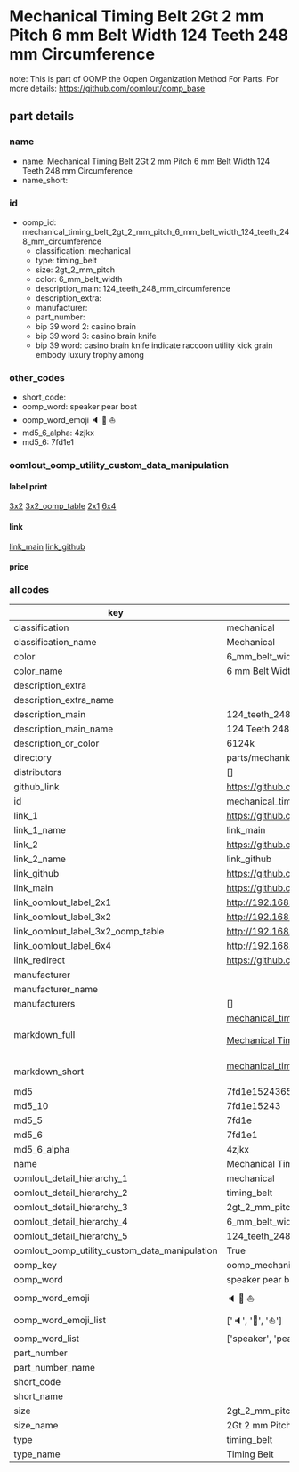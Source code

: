 # Mechanical Timing Belt 2Gt 2 mm Pitch 6 mm Belt Width 124 Teeth 248 mm Circumference  

note: This is part of OOMP the Oopen Organization Method For Parts. For more details: https://github.com/oomlout/oomp_base

##  part details
  







### name
* name: Mechanical Timing Belt 2Gt 2 mm Pitch 6 mm Belt Width 124 Teeth 248 mm Circumference
* name_short: 
### id
* oomp_id: mechanical_timing_belt_2gt_2_mm_pitch_6_mm_belt_width_124_teeth_248_mm_circumference
  * classification: mechanical
  * type: timing_belt
  * size: 2gt_2_mm_pitch
  * color: 6_mm_belt_width
  * description_main: 124_teeth_248_mm_circumference
  * description_extra: 
  * manufacturer: 
  * part_number: 
  * bip 39 word 2: casino brain
  * bip 39 word 3: casino brain knife
  * bip 39 word: casino brain knife indicate raccoon utility kick grain embody luxury trophy among

### other_codes
* short_code: 
* oomp_word: speaker pear boat
* oomp_word_emoji :speaker: :pear: :boat:
* md5_6_alpha: 4zjkx
* md5_6: 7fd1e1






### oomlout_oomp_utility_custom_data_manipulation
#### label print
[3x2](http://192.168.1.245:1112/?label=oomp%204zjkx)
[3x2_oomp_table](http://192.168.1.108:1112/?label=oomp%204zjkx)
[2x1](http://192.168.1.242:1112/?label=oomp%204zjkx)
[6x4](http://192.168.1.55:1112/?label=oomp%204zjkx)    

#### link

[link_main](https://github.com/oomlout/oomlout_oomp_version_1_messy/tree/main/parts/mechanical_timing_belt_2gt_2_mm_pitch_6_mm_belt_width_124_teeth_248_mm_circumference) [link_github](https://github.com/oomlout/oomlout_oomp_version_1_messy/tree/main/parts/mechanical_timing_belt_2gt_2_mm_pitch_6_mm_belt_width_124_teeth_248_mm_circumference)                             

#### price







### all codes 
| key | value |  
| --- | --- |  
| classification | mechanical |  
| classification_name | Mechanical |  
| color | 6_mm_belt_width |  
| color_name | 6 mm Belt Width |  
| description_extra |  |  
| description_extra_name |  |  
| description_main | 124_teeth_248_mm_circumference |  
| description_main_name | 124 Teeth 248 mm Circumference |  
| description_or_color | 6124k |  
| directory | parts/mechanical_timing_belt_2gt_2_mm_pitch_6_mm_belt_width_124_teeth_248_mm_circumference |  
| distributors | [] |  
| github_link | https://github.com/oomlout/oomlout_oomp_part_src/tree/main/parts/mechanical_timing_belt_2gt_2_mm_pitch_6_mm_belt_width_124_teeth_248_mm_circumference |  
| id | mechanical_timing_belt_2gt_2_mm_pitch_6_mm_belt_width_124_teeth_248_mm_circumference |  
| link_1 | https://github.com/oomlout/oomlout_oomp_version_1_messy/tree/main/parts/mechanical_timing_belt_2gt_2_mm_pitch_6_mm_belt_width_124_teeth_248_mm_circumference |  
| link_1_name | link_main |  
| link_2 | https://github.com/oomlout/oomlout_oomp_version_1_messy/tree/main/parts/mechanical_timing_belt_2gt_2_mm_pitch_6_mm_belt_width_124_teeth_248_mm_circumference |  
| link_2_name | link_github |  
| link_github | https://github.com/oomlout/oomlout_oomp_version_1_messy/tree/main/parts/mechanical_timing_belt_2gt_2_mm_pitch_6_mm_belt_width_124_teeth_248_mm_circumference |  
| link_main | https://github.com/oomlout/oomlout_oomp_version_1_messy/tree/main/parts/mechanical_timing_belt_2gt_2_mm_pitch_6_mm_belt_width_124_teeth_248_mm_circumference |  
| link_oomlout_label_2x1 | http://192.168.1.242:1112/?label=oomp%204zjkx |  
| link_oomlout_label_3x2 | http://192.168.1.245:1112/?label=oomp%204zjkx |  
| link_oomlout_label_3x2_oomp_table | http://192.168.1.108:1112/?label=oomp%204zjkx |  
| link_oomlout_label_6x4 | http://192.168.1.55:1112/?label=oomp%204zjkx |  
| link_redirect | https://github.com/oomlout/oomlout_oomp_version_1_messy/tree/main/parts/mechanical_timing_belt_2gt_2_mm_pitch_6_mm_belt_width_124_teeth_248_mm_circumference |  
| manufacturer |  |  
| manufacturer_name |  |  
| manufacturers | [] |  
| markdown_full | [mechanical_timing_belt_2gt_2_mm_pitch_6_mm_belt_width_124_teeth_248_mm_circumference](none)<br>[](none)<br>[Mechanical Timing Belt 2Gt 2 Mm Pitch 6 Mm Belt Width 124 Teeth 248 Mm Circumference](none)<br><br> |  
| markdown_short | [mechanical_timing_belt_2gt_2_mm_pitch_6_mm_belt_width_124_teeth_248_mm_circumference](none)<br><br> |  
| md5 | 7fd1e15243658f47c158272ef746b91b |  
| md5_10 | 7fd1e15243 |  
| md5_5 | 7fd1e |  
| md5_6 | 7fd1e1 |  
| md5_6_alpha | 4zjkx |  
| name | Mechanical Timing Belt 2Gt 2 mm Pitch 6 mm Belt Width 124 Teeth 248 mm Circumference |  
| oomlout_detail_hierarchy_1 | mechanical |  
| oomlout_detail_hierarchy_2 | timing_belt |  
| oomlout_detail_hierarchy_3 | 2gt_2_mm_pitch |  
| oomlout_detail_hierarchy_4 | 6_mm_belt_width |  
| oomlout_detail_hierarchy_5 | 124_teeth_248_mm_circumference |  
| oomlout_oomp_utility_custom_data_manipulation | True |  
| oomp_key | oomp_mechanical_timing_belt_2gt_2_mm_pitch_6_mm_belt_width_124_teeth_248_mm_circumference |  
| oomp_word | speaker pear boat |  
| oomp_word_emoji | :speaker: :pear: :boat: |  
| oomp_word_emoji_list | [':speaker:', ':pear:', ':boat:'] |  
| oomp_word_list | ['speaker', 'pear', 'boat'] |  
| part_number |  |  
| part_number_name |  |  
| short_code |  |  
| short_name |  |  
| size | 2gt_2_mm_pitch |  
| size_name | 2Gt 2 mm Pitch |  
| type | timing_belt |  
| type_name | Timing Belt |  
